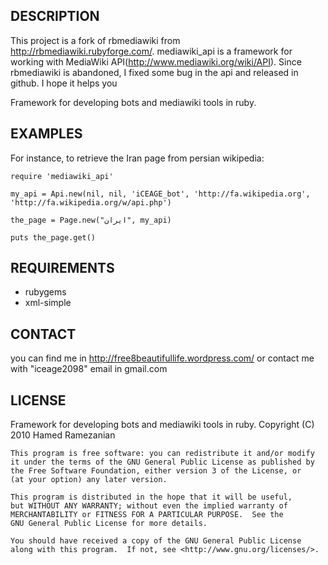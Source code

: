 ## DESCRIPTION
This project is a fork of rbmediawiki from http://rbmediawiki.rubyforge.com/.
mediawiki_api is a framework for working with MediaWiki API(http://www.mediawiki.org/wiki/API).
Since rbmediawiki is abandoned, I fixed some bug in the api and released in github. I hope it helps you

Framework for developing bots and mediawiki tools in ruby.

## EXAMPLES
For instance, to retrieve the Iran page from persian wikipedia:

	require 'mediawiki_api'

    my_api = Api.new(nil, nil, 'iCEAGE_bot', 'http://fa.wikipedia.org', 'http://fa.wikipedia.org/w/api.php')

	the_page = Page.new("ایران", my_api)

    puts the_page.get()

## REQUIREMENTS
* rubygems
* xml-simple

## CONTACT
you can find me in http://free8beautifullife.wordpress.com/ or contact me with
"iceage2098" email in gmail.com

## LICENSE
Framework for developing bots and mediawiki tools in ruby.
    Copyright (C) 2010  Hamed Ramezanian

    This program is free software: you can redistribute it and/or modify
    it under the terms of the GNU General Public License as published by
    the Free Software Foundation, either version 3 of the License, or
    (at your option) any later version.

    This program is distributed in the hope that it will be useful,
    but WITHOUT ANY WARRANTY; without even the implied warranty of
    MERCHANTABILITY or FITNESS FOR A PARTICULAR PURPOSE.  See the
    GNU General Public License for more details.

    You should have received a copy of the GNU General Public License
    along with this program.  If not, see <http://www.gnu.org/licenses/>.
